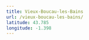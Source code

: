 ```yaml
---
title: Vieux-Boucau-les-Bains
url: /vieux-boucau-les-bains/
latitude: 43.785
longitude: -1.398
---
```

